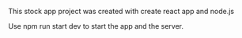 This stock app project was created with create react app and node.js

Use npm run start dev to start the app and the server.
